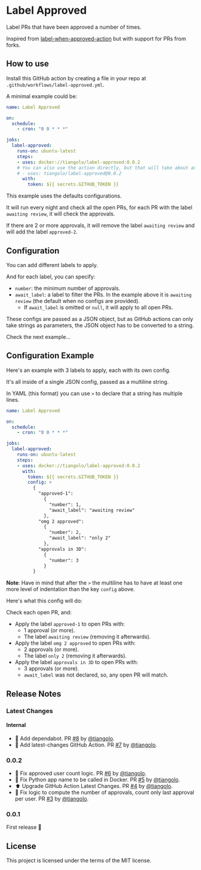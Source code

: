 # Label Approved

Label PRs that have been approved a number of times.

Inspired from [label-when-approved-action](https://github.com/abinoda/label-when-approved-action) but with support for PRs from forks.

## How to use

Install this GitHub action by creating a file in your repo at `.github/workflows/label-approved.yml`.

A minimal example could be:

```YAML
name: Label Approved

on:
  schedule:
    - cron: "0 0 * * *"

jobs:
  label-approved:
    runs-on: ubuntu-latest
    steps:
    - uses: docker://tiangolo/label-approved:0.0.2
    # You can also use the action directly, but that will take about an extra minute:
    # - uses: tiangolo/label-approved@0.0.2
      with:
        token: ${{ secrets.GITHUB_TOKEN }}
```

This example uses the defaults configurations.

It will run every night and check all the open PRs, for each PR with the label `awaiting review`, it will check the approvals.

If there are 2 or more approvals, it will remove the label `awaiting review` and will add the label `approved-2`.

## Configuration

You can add different labels to apply.

And for each label, you can specify:

* `number`: the minimum number of approvals.
* `await_label`: a label to filter the PRs. In the example above it is `awaiting review` (the default when no configs are provided).
    * If `await_label` is omitted or `null`, it will apply to all open PRs.

These configs are passed as a JSON object, but as GitHub actions can only take strings as parameters, the JSON object has to be converted to a string.

Check the next example...

## Configuration Example

Here's an example with 3 labels to apply, each with its own config.

It's all inside of a single JSON config, passed as a multiline string.

In YAML (this format) you can use `>` to declare that a string has multiple lines.

```YAML
name: Label Approved

on:
  schedule:
    - cron: "0 0 * * *"

jobs:
  label-approved:
    runs-on: ubuntu-latest
    steps:
    - uses: docker://tiangolo/label-approved:0.0.2
      with:
        token: ${{ secrets.GITHUB_TOKEN }}
        config: >
          {
            "approved-1":
              {
                "number": 1,
                "await_label": "awaiting review"
              },
            "omg 2 approved":
              {
                "number": 2,
                "await_label": "only 2"
              },
            "approvals in 3D":
              {
                "number": 3
              }
          }
```

**Note**: Have in mind that after the `>` the multiline has to have at least one more level of indentation than the key `config` above.

Here's what this config will do:

Check each open PR, and:

* Apply the label `approved-1` to open PRs with:
    * 1 approval (or more).
    * The label `awaiting review` (removing it afterwards).
* Apply the label `omg 2 approved` to open PRs with:
    * 2 approvals (or more).
    * The label `only 2` (removing it afterwards).
* Apply the label `approvals in 3D` to open PRs with:
    * 3 approvals (or more).
    * `await_label` was not declared, so, any open PR will match.

## Release Notes

### Latest Changes

#### Internal

* 👷 Add dependabot. PR [#8](https://github.com/tiangolo/label-approved/pull/8) by [@tiangolo](https://github.com/tiangolo).
* 👷 Add latest-changes GitHub Action. PR [#7](https://github.com/tiangolo/label-approved/pull/7) by [@tiangolo](https://github.com/tiangolo).

### 0.0.2

* 🐛 Fix approved user count logic. PR [#6](https://github.com/tiangolo/label-approved/pull/6) by [@tiangolo](https://github.com/tiangolo).
* 🐛 Fix Python app name to be called in Docker. PR [#5](https://github.com/tiangolo/label-approved/pull/5) by [@tiangolo](https://github.com/tiangolo).
* ⬆️ Upgrade GitHub Action Latest Changes. PR [#4](https://github.com/tiangolo/label-approved/pull/4) by [@tiangolo](https://github.com/tiangolo).
* 🐛 Fix logic to compute the number of approvals, count only last approval per user. PR [#3](https://github.com/tiangolo/label-approved/pull/3) by [@tiangolo](https://github.com/tiangolo).

### 0.0.1

First release 🎉

## License

This project is licensed under the terms of the MIT license.
